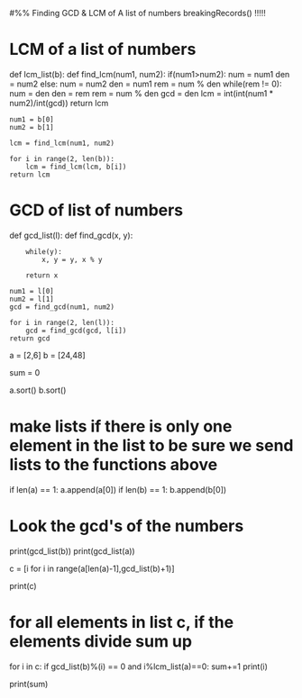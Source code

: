 #%% Finding GCD & LCM of A list of numbers breakingRecords() !!!!!

# LCM of a list of numbers
def lcm_list(b):
    def find_lcm(num1, num2):
        if(num1>num2):
            num = num1
            den = num2
        else:
            num = num2
            den = num1
        rem = num % den
        while(rem != 0):
            num = den
            den = rem
            rem = num % den
        gcd = den
        lcm = int(int(num1 * num2)/int(gcd))
        return lcm
    
    num1 = b[0]
    num2 = b[1]
    
    lcm = find_lcm(num1, num2)
    
    for i in range(2, len(b)):
        lcm = find_lcm(lcm, b[i])
    return lcm
# GCD of list of numbers
def gcd_list(l):
    def find_gcd(x, y):
         
        while(y):
            x, y = y, x % y
         
        return x
    
    num1 = l[0]
    num2 = l[1]
    gcd = find_gcd(num1, num2)
    
    for i in range(2, len(l)):
        gcd = find_gcd(gcd, l[i])
    return gcd

a = [2,6]
b = [24,48]

sum = 0

a.sort()
b.sort()

# make lists if there is only one element in the list to be sure we send lists to the functions above
if len(a) == 1:
    a.append(a[0])
if len(b) == 1:
    b.append(b[0])

# Look the gcd's of the numbers
print(gcd_list(b))
print(gcd_list(a))

c = [i for i in range(a[len(a)-1],gcd_list(b)+1)]

print(c)

# for all elements in list c, if the elements divide sum up
for i in c:
    if gcd_list(b)%(i) == 0 and i%lcm_list(a)==0:
        sum+=1
        print(i)
        
print(sum)
